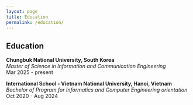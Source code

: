 ```yaml
---
layout: page
title: Education
permalink: /education/
---
```


## Education

**Chungbuk National University, South Korea**  
_Master of Science in Information and Communication Engineering_  
Mar 2025 - present

**International School - Vietnam National University, Hanoi, Vietnam**  
_Bachelor of Program for Informatics and Computer Engineering orientation_  
Oct 2020 - Aug 2024
